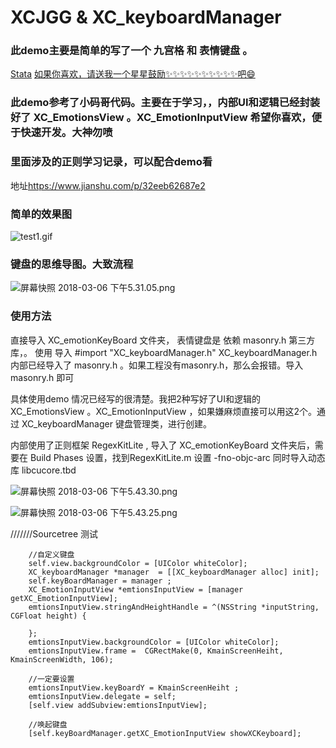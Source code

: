 # XCJGG & XC_keyboardManager

### 此demo主要是简单的写了一个 九宫格 和 表情键盘 。

[Stata](http:\\www.stata.com)
<a href= "target" ></a>
[如果你喜欢，请送我一个星星鼓励✨✨✨✨✨✨✨✨✨✨吧😄](https://github.com/cgmsuccess/XCJGG)

###  此demo参考了小码哥代码。主要在于学习，，内部UI和逻辑已经封装好了 XC_EmotionsView  。XC_EmotionInputView 希望你喜欢，便于快速开发。大神勿喷


### 里面涉及的正则学习记录，可以配合demo看
地址<https://www.jianshu.com/p/32eeb62687e2>

### 简单的效果图

![test1.gif](http://upload-images.jianshu.io/upload_images/2018474-a97ea1160f2c2629.gif?imageMogr2/auto-orient/strip)


### 键盘的思维导图。大致流程

![屏幕快照 2018-03-06 下午5.31.05.png](http://upload-images.jianshu.io/upload_images/2018474-2d6101ec76f11266.png?imageMogr2/auto-orient/strip%7CimageView2/2/w/1240)


### 使用方法
直接导入  XC_emotionKeyBoard  文件夹， 表情键盘是 依赖 masonry.h 第三方库，。 使用
导入 #import "XC_keyboardManager.h"   XC_keyboardManager.h 内部已经导入了 masonry.h 。如果工程没有masonry.h，那么会报错。导入masonry.h 即可

具体使用demo 情况已经写的很清楚。我把2种写好了UI和逻辑的 XC_EmotionsView  。XC_EmotionInputView ，如果嫌麻烦直接可以用这2个。通过 XC_keyboardManager 键盘管理类，进行创建。

内部使用了正则框架 RegexKitLite , 导入了 XC_emotionKeyBoard 文件夹后，需要在 Build Phases 设置，找到RegexKitLite.m  设置 -fno-objc-arc
同时导入动态库  libcucore.tbd


![屏幕快照 2018-03-06 下午5.43.30.png](http://upload-images.jianshu.io/upload_images/2018474-b715b0ed06db808b.png?imageMogr2/auto-orient/strip%7CimageView2/2/w/1240)


![屏幕快照 2018-03-06 下午5.43.25.png](http://upload-images.jianshu.io/upload_images/2018474-61bb7ccb14c65fa6.png?imageMogr2/auto-orient/strip%7CimageView2/2/w/1240)


///////Sourcetree  测试


```
    //自定义键盘
    self.view.backgroundColor = [UIColor whiteColor];
    XC_keyboardManager *manager  = [[XC_keyboardManager alloc] init];
    self.keyBoardManager = manager ;
    XC_EmotionInputView *emtionsInputView = [manager getXC_EmotionInputView];
    emtionsInputView.stringAndHeightHandle = ^(NSString *inputString, CGFloat height) {

    };
    emtionsInputView.backgroundColor = [UIColor whiteColor];
    emtionsInputView.frame =  CGRectMake(0, KmainScreenHeiht,  KmainScreenWidth, 106);

    //一定要设置
    emtionsInputView.keyBoardY = KmainScreenHeiht ;
    emtionsInputView.delegate = self;
    [self.view addSubview:emtionsInputView];

    //唤起键盘
    [self.keyBoardManager.getXC_EmotionInputView showXCKeyboard];

```




